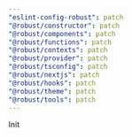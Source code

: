 ```yaml
---
"eslint-config-robust": patch
"@robust/constructor": patch
"@robust/components": patch
"@robust/functions": patch
"@robust/contexts": patch
"@robust/provider": patch
"@robust/tsconfig": patch
"@robust/nextjs": patch
"@robust/hooks": patch
"@robust/theme": patch
"@robust/tools": patch
---
```


Init
